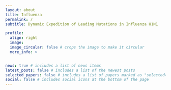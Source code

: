 ```yaml
---
layout: about
title: Influenza
permalink: /
subtitle: Dynamic Expedition of Leading Mutations in Influenza H1N1

profile:
  align: right
  image: 
  image_circular: false # crops the image to make it circular
  more_info: >


news: true # includes a list of news items
latest_posts: false # includes a list of the newest posts
selected_papers: false # includes a list of papers marked as "selected={true}"
social: false # includes social icons at the bottom of the page
---
```


